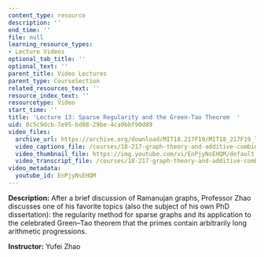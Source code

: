 ```yaml
---
content_type: resource
description: ''
end_time: ''
file: null
learning_resource_types:
- Lecture Videos
optional_tab_title: ''
optional_text: ''
parent_title: Video Lectures
parent_type: CourseSection
related_resources_text: ''
resource_index_text: ''
resourcetype: Video
start_time: ''
title: 'Lecture 13: Sparse Regularity and the Green-Tao Theorem  '
uid: 0c5c9dcb-7e95-bd08-29be-4ca9bbf90d89
video_files:
  archive_url: https://archive.org/download/MIT18.217F19/MIT18_217F19_lec13_300k.mp4
  video_captions_file: /courses/18-217-graph-theory-and-additive-combinatorics-fall-2019/6ad110c320a75c0cb4b0b3729da81733_EnPjyNsEHQM.vtt
  video_thumbnail_file: https://img.youtube.com/vi/EnPjyNsEHQM/default.jpg
  video_transcript_file: /courses/18-217-graph-theory-and-additive-combinatorics-fall-2019/719c44659600d4cc8f7892c1f83b7c0f_EnPjyNsEHQM.pdf
video_metadata:
  youtube_id: EnPjyNsEHQM
---
```


**Description:** After a brief discussion of Ramanujan graphs, Professor Zhao discusses one of his favorite topics (also the subject of his own PhD dissertation): the regularity method for sparse graphs and its application to the celebrated Green–Tao theorem that the primes contain arbitrarily long arithmetic progressions.

**Instructor:** Yufei Zhao